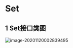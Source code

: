 # Set

## 1 Set接口类图

![image-20201120002839495](https://yeyangshu-picgo.oss-cn-shanghai.aliyuncs.com/img/image-20201120002839495.png)